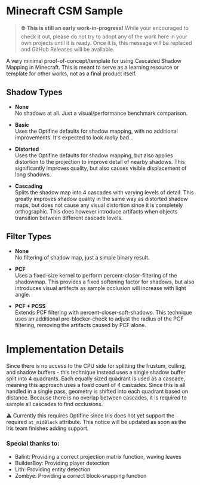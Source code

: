 # Minecraft CSM Sample

> ⛔ **This is still an early work-in-progress!** While your encouraged to check it out, please do not try to adopt any of the work here in your own projects until it is ready. Once it is, this message will be replaced and GitHub Releases will be available.

A very minimal proof-of-concept/template for using Cascaded Shadow Mapping in Minecraft. This is meant to serve as a learning resource or template for other works, not as a final product itself. 


## Shadow Types
- **None**  
  No shadows at all. Just a visual/performance benchmark comparison.

- **Basic**  
  Uses the Optifine defaults for shadow mapping, with no additional improvements. It's expected to look _really_ bad...

- **Distorted**  
  Uses the Optifine defaults for shadow mapping, but also applies distortion to the projection to improve detail of nearby shadows. This significantly improves quality, but also causes visible displacement of long shadows.

- **Cascading**  
  Splits the shadow map into 4 cascades with varying levels of detail. This greatly improves shadow quality in the same way as distorted shadow maps, but does not cause any visual distortion since it is completely orthographic. This does however introduce artifacts when objects transition between different cascade levels.


## Filter Types
- **None**  
  No filtering of shadow map, just a simple binary result.

- **PCF**  
  Uses a fixed-size kernel to perform percent-closer-filtering of the shadowmap. This provides a fixed softening factor for shadows, but also introduces visual artifects as sample occlusion will increase with light angle.

- **PCF + PCSS**  
  Extends PCF filtering with percent-closer-soft-shadows. This technique uses an additional pre-blocker-check to adjust the radius of the PCF filtering, removing the artifacts caused by PCF alone.


# Implementation Details
Since there is no access to the CPU side for splitting the frustum, culling, and shadow buffers - this technique instead uses a single shadow buffer split into 4 quadrants. Each equally sized quadrant is used as a cascade, meaning this approach uses a fixed count of 4 cascades. Since this is all handled in a single pass, geometry is shifted into each quadrant based on distance. Because there is no overlap between cascades, it is required to sample all cascades to find occlusions.

:warning: Currently this requires Optifine since Iris does not yet support the required `at_midBlock` attribute. This notice will be updated as soon as the Iris team finishes adding support.


### Special thanks to:
- Balint: Providing a correct projection matrix function, waving leaves
- BuilderBoy: Providing player detection
- Lith: Providing entity detection
- Zombye: Providing a correct block-snapping function
